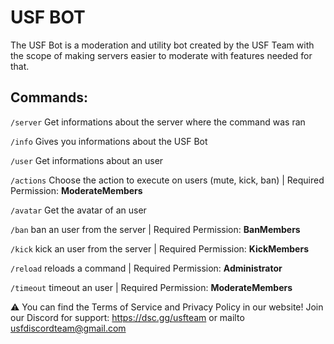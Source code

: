 # USF BOT
The USF Bot is a moderation and utility bot created by the USF Team with the scope of making servers easier to moderate with features needed for that.

## Commands:

`/server` Get informations about the server where the command was ran

`/info` Gives you informations about the USF Bot

`/user` Get informations about an user

`/actions` Choose the action to execute on users (mute, kick, ban) | Required Permission: **ModerateMembers**

`/avatar` Get the avatar of an user

`/ban` ban an user from the server | Required Permission: **BanMembers**

`/kick` kick an user from the server | Required Permission: **KickMembers**

`/reload` reloads a command | Required Permission: **Administrator**

`/timeout` timeout an user | Required Permission: **ModerateMembers**


⚠️ You can find the Terms of Service and Privacy Policy in our website! 
Join our Discord for support: https://dsc.gg/usfteam or mailto usfdiscordteam@gmail.com
